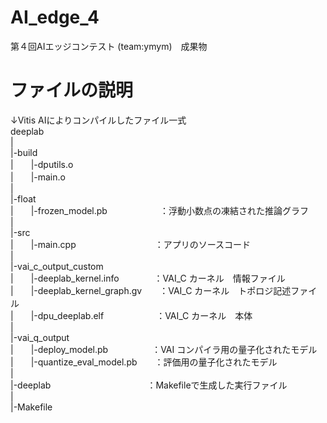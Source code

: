 # AI_edge_4
第４回AIエッジコンテスト (team:ymym)　成果物

# ファイルの説明

↓Vitis AIによりコンパイルしたファイル一式  
deeplab  
|  
|-build  
|　　|-dputils.o  
|　　|-main.o  
|  
|-float  
|　　|-frozen_model.pb　　　　　　：浮動小数点の凍結された推論グラフ  
|  
|-src  
|　　|-main.cpp　　　　　　　　　：アプリのソースコード  
|  
|-vai_c_output_custom  
|　　|-deeplab_kernel.info　　　　：VAI_C カーネル　情報ファイル  
|　　|-deeplab_kernel_graph.gv　　：VAI_C カーネル　トポロジ記述ファイル  
|　　|-dpu_deeplab.elf　　　　　　：VAI_C カーネル　本体  
|  
|-vai_q_output  
|　　|-deploy_model.pb　　　　　：VAI コンパイラ用の量子化されたモデル  
|　　|-quantize_eval_model.pb　　：評価用の量子化されたモデル  
|  
|-deeplab　　　　　　　　　　　：Makefileで生成した実行ファイル  
|  
|-Makefile  

